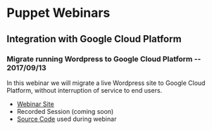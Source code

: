 # Puppet Webinars

## Integration with Google Cloud Platform

### Migrate running Wordpress to Google Cloud Platform -- 2017/09/13

In this webinar we will migrate a live Wordpress site to Google Cloud Platform,
without interruption of service to end users.

- [Webinar Site][migrate-wordpress-webinar]
- Recorded Session (coming soon)
- [Source Code][migrate-wordpress-source] used during webinar

[migrate-wordpress-webinar]: https://www.brighttalk.com/webcast/10619/276851
[migrate-wordpress-source]: migrate-wordpress/
